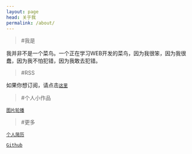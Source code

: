 ```yaml
---
layout: page
head: 关于我
permalink: /about/
---
```


> #我是

我并非不是一个菜鸟。一个正在学习WEB开发的菜鸟，因为我很笨，因为我很蠢，因为我不怕犯错，因为我敢去犯错。


> #RSS

如果你想订阅，请点击[`这里`](/feed.xml)

> #个人小作品

[`图片轮播`](/assets/scroller)

> #更多

[`个人简历`](/assets/resume)

[`Github`](https://github.com/hoohack)
